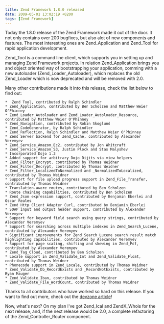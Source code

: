 ```yaml
---
title: Zend Framework 1.8.0 released
date: 2009-05-01 13:02:19 +0200
tags: [Zend Framework]
---
```


Today the 1.8.0 release of the Zend Framework made it out of the door. It not only contains over 200 bugfixes, but also alot of new components and features. The most interesting ones are Zend_Application and Zend_Tool for rapid application development.

Zend_Tool is a command line client, which supports you in setting up and managing Zend Framework projects. In relation Zend_Application brings you and object oriented way of bootstrapping your application, comming with a new autoloader (Zend_Loader_Autoloader), which replaces the old Zend_Loader which is now deprecated and will be removed with 2.0.

Many other contributions made it into this release, check the list below to find out:

    *  Zend_Tool, contributed by Ralph Schindler
    * Zend_Application, contributed by Ben Scholzen and Matthew Weier O'Phinney
    * Zend_Loader_Autoloader and Zend_Loader_Autoloader_Resource, contributed by Matthew Weier O'Phinney
    * Zend_Navigation, contributed by Robin Skoglund
    * Zend_CodeGenerator, by Ralph Schindler
    * Zend_Reflection, Ralph Schindler and Matthew Weier O'Phinney
    * Zend Server backend for Zend_Cache, contributed by Alexander Veremyev
    * Zend_Service_Amazon_Ec2, contributed by Jon Whitcraft
    * Zend_Service_Amazon_S3, Justin Plock and Stas Malyshev
    * Incorporated Dojo 1.3
    * Added support for arbitrary Dojo Dijits via view helpers
    * Zend_Filter_Encrypt, contributed by Thomas Weidner
    * Zend_Filter_Decrypt, contributed by Thomas Weidner
    * Zend_Filter_LocalizedToNormalized and _NormalizedToLocalized, contributed by Thomas Weidner
    * Support for file upload progress support in Zend_File_Transfer, contributed by Thomas Weidner
    * Translation-aware routes, contributed by Ben Scholzen
    * Route chaining capabilities, contributed by Ben Scholzen
    * Zend_Json expression support, contributed by Benjamin Eberlei and Oscar Reales
    * Zend_Http_Client_Adapter_Curl, contributed by Benjamin Eberlei
    * SOAP input and output header support, contributed by Alexander Veremyev
    * Support for keyword field search using query strings, contributed by Alexander Veremyev
    * Support for searching across multiple indexes in Zend_Search_Lucene, contributed by Alexander Veremyev
    * Significant improvements for Zend_Search_Lucene search result match highlighting capabilities, contributed by Alexander Veremyev
    * Support for page scaling, shifting and skewing in Zend_Pdf, contributed by Alexander Veremyev
    * Zend_Tag_Cloud, contributed by Ben Scholzen
    * Locale support in Zend_Validate_Int and Zend_Validate_Float, contributed by Thomas Weidner
    * Phonecode support in Zend_Locale, contributed by Thomas Weidner
    * Zend_Validate_Db_RecordExists and _RecordNotExists, contributed by Ryan Mauger
    * Zend_Validate_Iban, contributed by Thomas Weidner
    * Zend_Validate_File_WordCount, contributed by Thomas Weidner

Thanks to all contributors who have worked so hard on this release. If you want to find out more, check out the [devzone article](http://devzone.zend.com/article/4524-Zend-Framework-1.8.0-Released)!

Now, what's next? On my plan I've got Zend_Ical and ZendX_Whois for the next release, and, if the next release would be 2.0, a complete refactoring of the Zend_Controller_Router component.